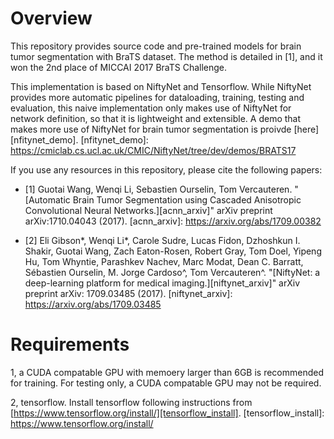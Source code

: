 # Overview
This repository provides source code and pre-trained models for brain tumor segmentation with BraTS dataset. The method is detailed in [1], and it won the 2nd place of MICCAI 2017 BraTS Challenge. 

This implementation is based on NiftyNet and Tensorflow. While NiftyNet provides more automatic pipelines for dataloading, training, testing and evaluation, this naive implementation only makes use of NiftyNet for network definition, so that it is lightweight and extensible. A demo that makes more use of NiftyNet for brain tumor segmentation is proivde [here][nfitynet_demo].
[nfitynet_demo]: https://cmiclab.cs.ucl.ac.uk/CMIC/NiftyNet/tree/dev/demos/BRATS17

If you use any resources in this repository, please cite the following papers:

* [1] Guotai Wang, Wenqi Li, Sebastien Ourselin, Tom Vercauteren. "[Automatic Brain Tumor Segmentation using Cascaded Anisotropic Convolutional Neural Networks.][acnn_arxiv]" arXiv preprint arXiv:1710.04043 (2017).
[acnn_arxiv]: https://arxiv.org/abs/1709.00382

* [2] Eli Gibson*, Wenqi Li*, Carole Sudre, Lucas Fidon, Dzhoshkun I. Shakir, Guotai Wang, Zach Eaton-Rosen, Robert Gray, Tom Doel, Yipeng Hu, Tom Whyntie, Parashkev Nachev, Marc Modat, Dean C. Barratt, Sébastien Ourselin, M. Jorge Cardoso^, Tom Vercauteren^.
"[NiftyNet: a deep-learning platform for medical imaging.][niftynet_arxiv]" arXiv preprint arXiv: 1709.03485 (2017). 
[niftynet_arxiv]: https://arxiv.org/abs/1709.03485

# Requirements
1, a CUDA compatable GPU with memoery larger than 6GB is recommended for training. For testing only, a CUDA compatable GPU may not be required.

2, tensorflow. Install tensorflow following instructions from [https://www.tensorflow.org/install/][tensorflow_install].
[tensorflow_install]: https://www.tensorflow.org/install/